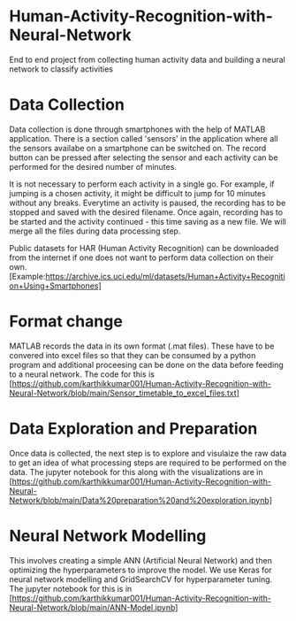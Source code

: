 # Human-Activity-Recognition-with-Neural-Network
End to end project from collecting human activity data and building a neural network to classify activities

# Data Collection
Data collection is done through smartphones with the help of MATLAB application.
There is a section called 'sensors' in the application where all the sensors availabe on a smartphone can be switched on.
The record button can be pressed after selecting the sensor and each activity can be performed for the desired number of minutes.

It is not necessary to perform each activity in a single go. 
For example, if jumping is a chosen activity, it might be difficult to jump for 10 minutes without any breaks.
Everytime an activity is paused, the recording has to be stopped and saved with the desired filename. 
Once again, recording has to be started and the activity continued - this time saving as a new file. 
We will merge all the files during data processing step.

Public datasets for HAR (Human Activity Recognition) can be downloaded from the internet if one does not want to perform data collection on their own.
[Example:https://archive.ics.uci.edu/ml/datasets/Human+Activity+Recognition+Using+Smartphones]

# Format change
MATLAB records the data in its own format (.mat files). 
These have to be convered into excel files so that they can be consumed by a python program and additional proceesing can be done on the data before feeding to a neural network.
The code for this is [https://github.com/karthikkumar001/Human-Activity-Recognition-with-Neural-Network/blob/main/Sensor_timetable_to_excel_files.txt]


# Data Exploration and Preparation
Once data is collected, the next step is to explore and visulaize the raw data to get an idea of what processing steps are required to be performed on the data.
The jupyter notebook for this along with the visualizations are in [https://github.com/karthikkumar001/Human-Activity-Recognition-with-Neural-Network/blob/main/Data%20preparation%20and%20exploration.ipynb]

# Neural Network Modelling
This involves creating a simple ANN (Artificial Neural Network) and then optimizing the hyperparameters to improve the model.
We use Keras for neural network modelling and GridSearchCV for hyperparameter tuning.
The jupyter notebook for this is in [https://github.com/karthikkumar001/Human-Activity-Recognition-with-Neural-Network/blob/main/ANN-Model.ipynb]
